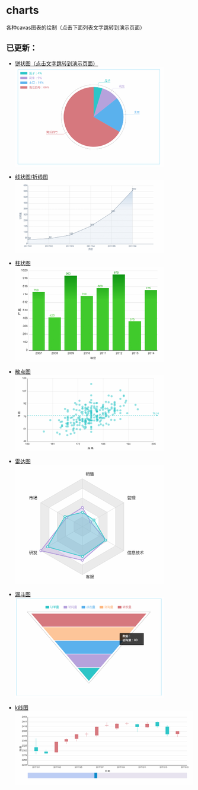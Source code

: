 # charts
各种cavas图表的绘制（点击下面列表文字跳转到演示页面）

## 已更新：

+ [饼状图（点击文字跳转到演示页面）](https://sutianbinde.github.io/charts/%E9%A5%BC%E7%8A%B6%E5%9B%BE-%E9%AB%98%E6%B8%85.html)
</br><img src="images/饼状图.png" width="400"></br>
+ [线状图/折线图](https://sutianbinde.github.io/charts/%E6%8A%98%E7%BA%BF%E5%9B%BE-%E9%AB%98%E6%B8%85.html)
</br><img src="images/折线图.png" width="400"></br>
+ [柱状图](https://sutianbinde.github.io/charts/%E6%9F%B1%E7%8A%B6%E5%9B%BE-%E9%AB%98%E6%B8%85.html)
</br><img src="images/柱状图.png" width="400"></br>
+ [散点图](https://sutianbinde.github.io/charts/%E6%95%A3%E7%82%B9%E5%9B%BE-%E9%AB%98%E6%B8%85.html)
</br><img src="images/散点图.png" width="400"></br>
+ [雷达图](https://sutianbinde.github.io/charts/%E9%9B%B7%E8%BE%BE%EF%BC%88%E9%9D%A2%E7%A7%AF%EF%BC%89%E5%9B%BE-%E9%AB%98%E6%B8%85.html)
</br><img src="images/雷达图.png" width="400"></br>
+ [漏斗图](https://sutianbinde.github.io/charts/%E6%BC%8F%E6%96%97%E5%9B%BE-%E9%AB%98%E6%B8%85.html)
</br><img src="images/漏斗图.png" width="400"></br>

+ [k线图](https://sutianbinde.github.io/charts/k%E7%BA%BF%E5%9B%BE-%E9%AB%98%E6%B8%85.html)
</br><img src="images/kline.png" width="700"></br>
